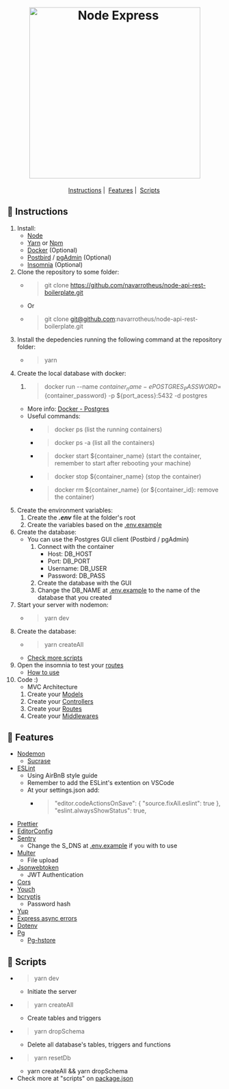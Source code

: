 <h1 align="center">
  <img alt="Node Express" title="Node Express" src="https://codeandunicorns.com/wp-content/uploads/2017/11/node-express.png" width="400px" />
</h1>


<p align = "center">
   <a href="#bookmark_tabs-instructions">Instructions</a>&nbsp;|&nbsp;
   <a href="#file_folder-features">Features</a>&nbsp;|&nbsp;
   <a href="#scroll-scripts">Scripts</a>&nbsp;
</p>

## :bookmark_tabs: Instructions
1. Install:
    * [Node](https://nodejs.org/)
    * [Yarn](https://classic.yarnpkg.com/en/docs/install) or [Npm](https://www.npmjs.com/get-npm)
    * [Docker](https://docs.docker.com/install/) (Optional)
    * [Postbird](https://www.electronjs.org/apps/postbird) / [pgAdmin](https://www.pgadmin.org/download/) (Optional)
    * [Insomnia](https://insomnia.rest/download/) (Optional)
1. Clone the repository to some folder:
    * > git clone https://github.com/navarrotheus/node-api-rest-boilerplate.git
    * Or
    * > git clone git@github.com:navarrotheus/node-api-rest-boilerplate.git
1. Install the depedencies running the following command at the repository folder:
    * > yarn
1. Create the local database with docker:
    1. > docker run --name ${container_name} -e POSTGRES_PASSWORD=${container_password} -p ${port_acess}:5432 -d postgres
      * More info: [Docker - Postgres](https://hub.docker.com/_/postgres)
      * Useful commands:
        * > docker ps (list the running containers)
        * > docker ps -a (list all the containers)
        * > docker start ${container_name} (start the container, remember to start after rebooting your machine)
        * > docker stop ${container_name} (stop the container)
        * > docker rm ${container_name} (or ${container_id}: remove the container)
1. Create the environment variables:
    1. Create the ***.env*** file at the folder's root
    1. Create the variables based on the [.env.example](https://github.com/navarrotheus/node-api-rest-boilerplate/blob/master/.env.example)
1. Create the database:
    * You can use the Postgres GUI client (Postbird / pgAdmin)
      1. Connect with the container
          * Host: DB_HOST
          * Port: DB_PORT
          * Username: DB_USER
          * Password: DB_PASS
      1. Create the database with the GUI
      1. Change the DB_NAME at [.env.example](https://github.com/navarrotheus/node-api-rest-boilerplate/blob/master/.env.example) to the name of the database that you created
1. Start your server with nodemon:
    * > yarn dev
1. Create the database:
    * > yarn createAll
    * [Check more scripts](https://github.com/navarrotheus/node-api-rest-boilerplate#scroll-scripts)
1. Open the insomnia to test your [routes](https://github.com/navarrotheus/node-api-rest-boilerplate/blob/master/src/routes.js)
    * [How to use](https://support.brightcove.com/use-insomnia-api-requests)
1. Code :)
   * MVC Architecture
   1. Create your [Models](https://github.com/navarrotheus/node-api-rest-boilerplate/tree/master/src/app/models)
   1. Create your [Controllers](https://github.com/navarrotheus/node-api-rest-boilerplate/tree/master/src/app/controllers)
   1. Create your [Routes](https://github.com/navarrotheus/node-api-rest-boilerplate/blob/master/src/routes.js)
   1. Create your [Middlewares](https://github.com/navarrotheus/node-api-rest-boilerplate/tree/master/src/app/middlewares)
  
## :file_folder: Features
* [Nodemon](https://www.npmjs.com/package/nodemon)
  * [Sucrase](https://github.com/alangpierce/sucrase)
* [ESLint](https://eslint.org/)
  * Using AirBnB style guide
  * Remember to add the ESLint's extention on VSCode
  * At your settings.json add:
    * > "editor.codeActionsOnSave": {
        "source.fixAll.eslint": true
      },
    "eslint.alwaysShowStatus": true,
* [Prettier](https://prettier.io/)
* [EditorConfig](https://editorconfig.org/)
* [Sentry](https://sentry.io/welcome/)
  * Change the S_DNS at [.env.example](https://github.com/navarrotheus/node-api-rest-boilerplate/blob/master/.env.example) if you with to use
* [Multer](https://github.com/expressjs/multer)
    * File upload
* [Jsonwebtoken](https://www.npmjs.com/package/jsonwebtoken)
    * JWT Authentication
* [Cors](https://github.com/expressjs/cors)
* [Youch](https://www.npmjs.com/package/youch)
* [bcryptjs](https://www.npmjs.com/package/bcryptjs)
  * Password hash
* [Yup](https://github.com/jquense/yup)
* [Express async errors](https://www.npmjs.com/package/express-async-errors)
* [Dotenv](https://www.npmjs.com/package/dotenv)
* [Pg](https://www.npmjs.com/package/pg)
   * [Pg-hstore](https://www.npmjs.com/package/pg-hstore)

## :scroll: Scripts
* > yarn dev
  * Initiate the server
* > yarn createAll
  * Create tables and triggers
* > yarn dropSchema
  * Delete all database's tables, triggers and functions
* > yarn resetDb
  * yarn createAll && yarn dropSchema
* Check more at "scripts" on [package.json](https://github.com/navarrotheus/node-api-rest-boilerplate/blob/master/package.json)


